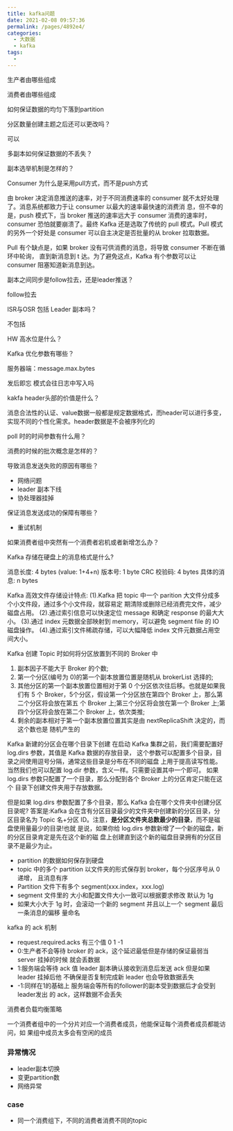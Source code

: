```yaml
---
title: kafka问题
date: 2021-02-08 09:57:36
permalink: /pages/4892e4/
categories:
  - 大数据
  - kafka
tags:
  - 
---
```

生产者由哪些组成

消费者由哪些组成

如何保证数据的均匀下落到partition

分区数量创建主题之后还可以更改吗？

可以

多副本如何保证数据的不丢失？

副本选举机制是怎样的？

Consumer 为什么是采用pull方式，而不是push方式

由 broker 决定消息推送的速率，对于不同消费速率的 consumer 就不太好处理了。消息系统都致力于让 consumer 以最大的速率最快速的消费消 息，但不幸的是，push 模式下，当 broker 推送的速率远大于 consumer 消费的速率时， consumer 恐怕就要崩溃了。最终 Kafka 还是选取了传统的 pull 模式。Pull 模式的另外一个好处是 consumer 可以自主决定是否批量的从 broker 拉取数据。

Pull 有个缺点是，如果 broker 没有可供消费的消息，将导致 consumer 不断在循环中轮询， 直到新消息到 t 达。为了避免这点，Kafka 有个参数可以让 consumer 阻塞知道新消息到达。

副本之间同步是follow拉去，还是leader推送？

follow拉去

ISR与OSR 包括 Leader 副本吗？

不包括

HW 高水位是什么？

Kafka 优化参数有哪些？

服务器端：message.max.bytes

发后即忘 模式会往日志中写入吗

kakfa header头部的价值是什么？

消息合法性的认证、value数据一般都是规定数据格式，而header可以进行多变，实现不同的个性化需求。header数据是不会被序列化的

poll 时的时间参数有什么用？

消费的时候的批次概念是怎样的？

导致消息发送失败的原因有哪些？

- 网络问题
- leader 副本下线
- 协处理器挂掉

保证消息发送成功的保障有哪些？

- 重试机制

如果消费者组中突然有一个消费者宕机或者新增怎么办？

Kafka 存储在硬盘上的消息格式是什么?

消息长度: 4 bytes (value: 1+4+n)
版本号: 1 byte
CRC 校验码: 4 bytes
具体的消息: n bytes

Kafka 高效文件存储设计特点:
 (1).Kafka 把 topic 中一个 parition 大文件分成多个小文件段，通过多个小文件段，就容易定 期清除或删除已经消费完文件，减少磁盘占用。
 (2).通过索引信息可以快速定位 message 和确定 response 的最大大小。
 (3).通过 index 元数据全部映射到 memory，可以避免 segment file 的 IO 磁盘操作。 (4).通过索引文件稀疏存储，可以大幅降低 index 文件元数据占用空间大小。

Kafka 创建 Topic 时如何将分区放置到不同的 Broker 中
1. 副本因子不能大于 Broker 的个数;
2. 第一个分区(编号为 0)的第一个副本放置位置是随机从 brokerList 选择的; 
3. 其他分区的第一个副本放置位置相对于第 0 个分区依次往后移。也就是如果我们有 5 个 Broker，5个分区，假设第一个分区放在第四个 Broker 上，那么第二个分区将会放在第五 个 Broker 上;第三个分区将会放在第一个 Broker 上;第四个分区将会放在第二个 Broker 上，依次类推;
4. 剩余的副本相对于第一个副本放置位置其实是由 nextReplicaShift 决定的，而这个数也是 随机产生的

Kafka 新建的分区会在哪个目录下创建
 在启动 Kafka 集群之前，我们需要配置好 log.dirs 参数，其值是 Kafka 数据的存放目录， 这个参数可以配置多个目录，目录之间使用逗号分隔，通常这些目录是分布在不同的磁盘 上用于提高读写性能。
 当然我们也可以配置 log.dir 参数，含义一样。只需要设置其中一个即可。
 如果 log.dirs 参数只配置了一个目录，那么分配到各个 Broker 上的分区肯定只能在这个 目录下创建文件夹用于存放数据。

但是如果 log.dirs 参数配置了多个目录，那么 Kafka 会在哪个文件夹中创建分区目录呢? 答案是:Kafka 会在含有分区目录最少的文件夹中创建新的分区目录，分区目录名为 Topic 名+分区 ID。注意，**是分区文件夹总数最少的目录**，而不是磁盘使用量最少的目录!也就 是说，如果你给 log.dirs 参数新增了一个新的磁盘，新的分区目录肯定是先在这个新的磁 盘上创建直到这个新的磁盘目录拥有的分区目录不是最少为止。

- partition 的数据如何保存到硬盘
- topic 中的多个 partition 以文件夹的形式保存到 broker，每个分区序号从 0 递增， 且消息有序
- Partition 文件下有多个 segment(xxx.index，xxx.log)
- segment 文件里的 大小和配置文件大小一致可以根据要求修改 默认为 1g
- 如果大小大于 1g 时，会滚动一个新的 segment 并且以上一个 segment 最后一条消息的偏移 量命名

kafka 的 ack 机制 

- request.required.acks 有三个值 0 1 -1
- 0:生产者不会等待 broker 的 ack，这个延迟最低但是存储的保证最弱当 server 挂掉的时候 就会丢数据
- 1:服务端会等待 ack 值 leader 副本确认接收到消息后发送 ack 但是如果 leader 挂掉后他 不确保是否复制完成新 leader 也会导致数据丢失
- -1:同样在1的基础上 服务端会等所有的follower的副本受到数据后才会受到leader发出 的 ack，这样数据不会丢失

消费者负载均衡策略 

一个消费者组中的一个分片对应一个消费者成员，他能保证每个消费者成员都能访问，如 果组中成员太多会有空闲的成员

### 异常情况

- leader副本切换
- 变更partition数
- 网络异常

### case

- 同一个消费组下，不同的消费者消费不同的topic